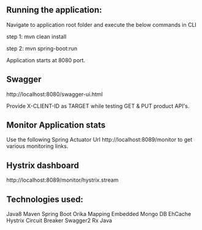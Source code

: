 ## Running the application:

Navigate to application root folder and execute the below commands in CLI

step 1:  mvn clean install

step 2:  mvn spring-boot:run

Application starts at 8080 port.


## Swagger 

http://localhost:8080/swagger-ui.html

Provide X-CLIENT-ID as TARGET while testing GET & PUT product API's.


## Monitor Application stats

Use the following Spring Actuator Url http://localhost:8089/monitor to get various monitoring links.


## Hystrix dashboard

http://localhost:8089/monitor/hystrix.stream



## Technologies used:

Java8
Maven
Spring Boot
Orika Mapping
Embedded Mongo DB
EhCache
Hystrix Circuit Breaker
Swagger2
Rx Java